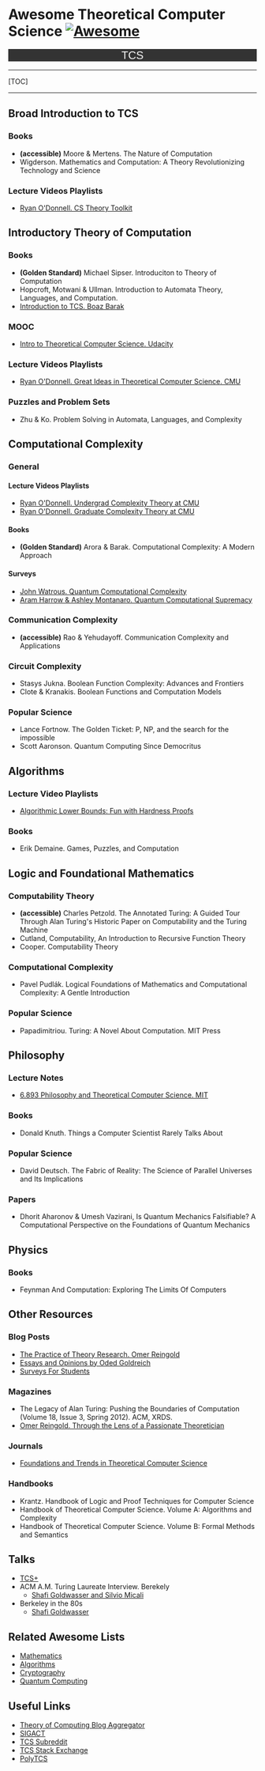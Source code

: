 # Awesome Theoretical Computer Science [![Awesome](https://awesome.re/badge-flat.svg)](https://awesome.re)
![TCS-banner](TCS-banner.png)

___

[TOC]


___

## Broad Introduction to TCS
### Books
- **(accessible)** Moore & Mertens. The Nature of Computation
- Wigderson. Mathematics and Computation: A Theory Revolutionizing Technology and Science

### Lecture Videos Playlists
- [Ryan O'Donnell. CS Theory Toolkit](https://www.youtube.com/playlist?list=PLm3J0oaFux3ZYpFLwwrlv_EHH9wtH6pnX)



## Introductory Theory of Computation

### Books
- **(Golden Standard)** Michael Sipser. Introduciton to Theory of Computation
- Hopcroft, Motwani & Ullman. Introduction to Automata Theory, Languages, and Computation.
- [Introduction to TCS. Boaz Barak](https://introtcs.org/public/index.html)

### MOOC
- [Intro to Theoretical Computer Science. Udacity](https://www.udacity.com/course/intro-to-theoretical-computer-science--cs313)

### Lecture Videos Playlists
- [Ryan O'Donnell. Great Ideas in Theoretical Computer Science. CMU](https://www.youtube.com/playlist?list=PLm3J0oaFux3aafQm568blS9blxtA_EWQv)

### Puzzles and Problem Sets
- Zhu & Ko. Problem Solving in Automata, Languages, and Complexity



## Computational Complexity

### General
#### Lecture Videos Playlists
- [Ryan O'Donnell. Undergrad Complexity Theory at CMU](https://www.youtube.com/playlist?list=PLm3J0oaFux3YL5vLXpzOyJiLtqLp6dCW2)
- [Ryan O'Donnell. Graduate Complexity Theory at CMU](https://www.youtube.com/playlist?list=PLm3J0oaFux3b8Gg1DdaJOzYNsaXYLAOKH)
#### Books
- **(Golden Standard)** Arora & Barak. Computational Complexity: A Modern Approach
#### Surveys
- [John Watrous. Quantum Computational Complexity](https://arxiv.org/abs/0804.3401)
- [Aram Harrow & Ashley Montanaro. Quantum Computational Supremacy](https://www.nature.com/articles/nature23458)


### Communication Complexity
- **(accessible)** Rao & Yehudayoff. Communication Complexity and Applications

### Circuit Complexity
- Stasys Jukna. Boolean Function Complexity: Advances and Frontiers
- Clote & Kranakis. Boolean Functions and Computation Models

### Popular Science
- Lance Fortnow. The Golden Ticket: P, NP, and the search for the impossible
- Scott Aaronson. Quantum Computing Since Democritus



## Algorithms

### Lecture Video Playlists
- [Algorithmic Lower Bounds: Fun with Hardness Proofs](https://ocw.mit.edu/courses/electrical-engineering-and-computer-science/6-890-algorithmic-lower-bounds-fun-with-hardness-proofs-fall-2014/)
### Books
- Erik Demaine. Games, Puzzles, and Computation



## Logic and Foundational Mathematics

### Computability Theory
- **(accessible)** Charles Petzold. The Annotated Turing: A Guided Tour Through Alan Turing's Historic Paper on Computability and the Turing Machine
- Cutland, Computability, An Introduction to Recursive Function Theory
- Cooper. Computability Theory

### Computational Complexity
- Pavel Pudlák. Logical Foundations of Mathematics and Computational Complexity: A Gentle Introduction

### Popular Science
- Papadimitriou. Turing: A Novel About Computation. MIT Press



## Philosophy

### Lecture Notes
- [6.893 Philosophy and Theoretical Computer Science. MIT](https://stellar.mit.edu/S/course/6/fa11/6.893/index.html)
### Books
- Donald Knuth. Things a Computer Scientist Rarely Talks About
### Popular Science
- David Deutsch. The Fabric of Reality: The Science of Parallel Universes and Its Implications

### Papers

- Dhorit Aharonov & Umesh Vazirani, Is Quantum Mechanics Falsifiable? A Computational Perspective on the Foundations of Quantum Mechanics

### 

## Physics

### Books

- Feynman And Computation: Exploring The Limits Of Computers



## Other Resources

### Blog Posts
- [The Practice of Theory Research. Omer Reingold](https://omereingold.wordpress.com/cs-353-the-practice-of-theory-research/)
- [Essays and Opinions by Oded Goldreich](http://www.wisdom.weizmann.ac.il/~oded/essays.html)
- [Surveys For Students](https://thmatters.wordpress.com/surveys/)

### Magazines
- The Legacy of Alan Turing: Pushing the Boundaries of Computation (Volume 18, Issue 3, Spring 2012). ACM, XRDS.
- [Omer Reingold. Through the Lens of a Passionate Theoretician](https://cacm.acm.org/magazines/2020/3/243025-through-the-lens-of-a-passionate-theoretician/fulltext)

### Journals
- [Foundations and Trends in Theoretical Computer Science](https://www.nowpublishers.com/TCS)

### Handbooks
- Krantz. Handbook of Logic and Proof Techniques for Computer Science
- Handbook of Theoretical Computer Science. Volume A: Algorithms and Complexity
- Handbook of Theoretical Computer Science. Volume B: Formal Methods and Semantics



## Talks
- [TCS+](https://www.youtube.com/user/TCSplusSeminars)
- ACM A.M. Turing Laureate Interview. Berekely
	- [Shafi Goldwasser and Silvio Micali](https://www.youtube.com/watch?v=yBRbSzPgG4A)
- Berkeley in the 80s
	- [Shafi Goldwasser](https://www.youtube.com/watch?v=7D4hIe7M4qU&t=1s)



## Related Awesome Lists
- [Mathematics](https://github.com/rossant/awesome-math#mathematics-for-computer-science)
- [Algorithms](https://github.com/tayllan/awesome-algorithms)
- [Cryptography](https://github.com/sobolevn/awesome-cryptography)
- [Quantum Computing](https://github.com/desireevl/awesome-quantum-computing)



## Useful Links
- [Theory of Computing Blog Aggregator](https://cstheory-feed.org/)
- [SIGACT](https://www.sigact.org/articles/web_pages.html)
- [TCS Subreddit](https://www.reddit.com/r/theoreticalcs)
- [TCS Stack Exchange](https://cstheory.stackexchange.com/)
- [PolyTCS](https://polytcs.wordpress.com/)

